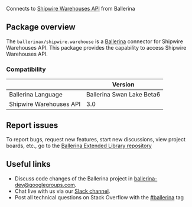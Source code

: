 Connects to [Shipwire Warehouses API](https://www.shipwire.com/developers/warehouse) from Ballerina

## Package overview
The `ballerinax/shipwire.warehouse` is a [Ballerina](https://ballerina.io/) connector for Shipwire Warehouses API.
This package provides the capability to access Shipwire Warehouses API.

### Compatibility
|                                   | Version                         |
|-----------------------------------|---------------------------------|
| Ballerina Language                | Ballerina Swan Lake Beta6       | 
| Shipwire Warehouses API           | 3.0                             |

## Report issues
To report bugs, request new features, start new discussions, view project boards, etc., go to the [Ballerina Extended Library repository](https://github.com/ballerina-platform/ballerina-extended-library)

## Useful links
- Discuss code changes of the Ballerina project in [ballerina-dev@googlegroups.com](mailto:ballerina-dev@googlegroups.com).
- Chat live with us via our [Slack channel](https://ballerina.io/community/slack/).
- Post all technical questions on Stack Overflow with the [#ballerina](https://stackoverflow.com/questions/tagged/ballerina) tag
